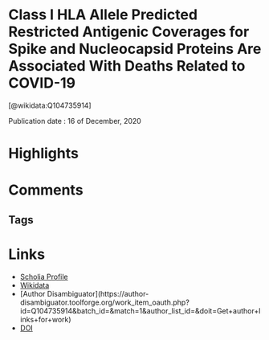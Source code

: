 
Class I HLA Allele Predicted Restricted Antigenic Coverages for Spike and Nucleocapsid Proteins Are Associated With Deaths Related to COVID-19
==============================================================================================================================================
  
  [@wikidata:Q104735914]  
  
Publication date : 16 of December, 2020  

# Highlights

# Comments

## Tags

# Links
  
 * [Scholia Profile](https://scholia.toolforge.org/work/Q104735914)  
 * [Wikidata](https://www.wikidata.org/wiki/Q104735914)  
 * [Author Disambiguator](https://author-
disambiguator.toolforge.org/work_item_oauth.php?id=Q104735914&batch_id=&match=1&author_list_id=&doit=Get+author+links+for+work)  
 * [DOI](https://doi.org/10.3389/FIMMU.2020.565730)  
